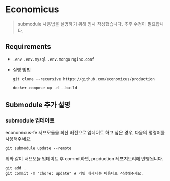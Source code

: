 # Economicus

> submodule 사용법을 설명하기 위해 임시 작성했습니다. 추후 수정이 필요합니다.

## Requirements

- `.env` `.env.mysql` `.env.mongo` `nginx.conf`
- 실행 방법

  ```shell
  git clone --recursive https://github.com/economicus/production

  docker-compose up -d --build
  ```

## Submodule 추가 설명

### submodule 업데이트

economicus-fe 서브모듈을 최신 버전으로 업데이트 하고 싶은 경우, 다음의 명령어를 사용해주세요.

```shell
git submodule update --remote
```

위와 같이 서브모듈 업데이트 후 commit하면, production 레포지토리에 반영됩니다.

```shell
git add .
git commit -m "chore: update" # 커밋 메세지는 마음대로 작성해주세요.
```
